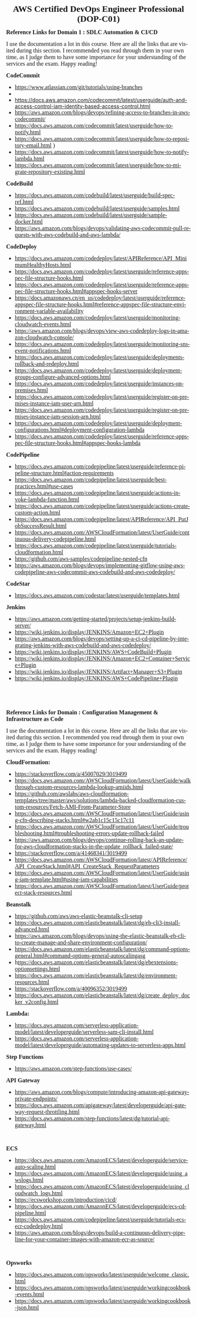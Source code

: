 <html>

<head>
<meta http-equiv=Content-Type content="text/html; charset=windows-1252">
<meta name=Generator content="Microsoft Word 15 (filtered)">

</head>

<body lang=FR link=blue vlink="#954F72" style='word-wrap:break-word'>

<div class=WordSection1>

<p class=MsoNormal align=center style='margin-bottom:0cm;text-align:center;
line-height:normal'><b><span lang=EN-US style='font-size:18.0pt;font-family:
"Times New Roman",serif'>AWS Certified DevOps Engineer Professional (DOP-C01)</span></b></p>

<p class=MsoNormal style='line-height:normal'><b><span lang=EN-US
style='font-size:12.0pt;font-family:"Times New Roman",serif'>Reference Links
for Domain 1 : SDLC Automation &amp; CI/CD</span></b></p>

<p class=MsoNormal style='line-height:normal'><span lang=EN-US
style='font-size:12.0pt;font-family:"Times New Roman",serif'>I use the
documentation a lot in this course. Here are all the links that are visited
during this section. I recommended you read through them in your own time, as
I&nbsp;judge them to have some importance for your understanding of the
services and the exam. </span><span style='font-size:12.0pt;font-family:"Times New Roman",serif'>Happy
reading!</span></p>

<p class=MsoNormal style='line-height:normal'><b><span style='font-size:12.0pt;
font-family:"Times New Roman",serif'>CodeCommit</span></b></p>

<ul type=disc>
 <li class=MsoNormal style='line-height:normal'><span style='font-size:12.0pt;
     font-family:"Times New Roman",serif'><a
     href="https://www.atlassian.com/git/tutorials/using-branches"
     target="_blank">https://www.atlassian.com/git/tutorials/using-branches</a></span></li>
 <li class=MsoNormal style='line-height:normal'><span style='font-size:12.0pt;
     font-family:"Times New Roman",serif'><a
     href="https://docs.aws.amazon.com/fr_fr/codecommit/latest/userguide/how-to-conditional-branch.html"</a></span></li>
 <li class=MsoNormal style='line-height:normal'><span style='font-size:12.0pt;
     font-family:"Times New Roman",serif'><a
     href="https://docs.aws.amazon.com/codecommit/latest/userguide/auth-and-access-control-iam-identity-based-access-control.html"
     target="_blank">https://docs.aws.amazon.com/codecommit/latest/userguide/auth-and-access-control-iam-identity-based-access-control.html</a></span></li>
 <li class=MsoNormal style='line-height:normal'><span style='font-size:12.0pt;
     font-family:"Times New Roman",serif'><a
     href="https://aws.amazon.com/blogs/devops/refining-access-to-branches-in-aws-codecommit/"
     target="_blank">https://aws.amazon.com/blogs/devops/refining-access-to-branches-in-aws-codecommit/</a>
     </span></li>
 <li class=MsoNormal style='line-height:normal'><span style='font-size:12.0pt;
     font-family:"Times New Roman",serif'><a
     href="https://docs.aws.amazon.com/codecommit/latest/userguide/how-to-notify.html"
     target="_blank">https://docs.aws.amazon.com/codecommit/latest/userguide/how-to-notify.html</a></span></li>
 <li class=MsoNormal style='line-height:normal'><span style='font-size:12.0pt;
     font-family:"Times New Roman",serif'><a
     href="https://docs.aws.amazon.com/codecommit/latest/userguide/how-to-repository-email.html"
     target="_blank">https://docs.aws.amazon.com/codecommit/latest/userguide/how-to-repository-email.html</a>
     )</span></li>
 <li class=MsoNormal style='line-height:normal'><span style='font-size:12.0pt;
     font-family:"Times New Roman",serif'><a
     href="https://docs.aws.amazon.com/codecommit/latest/userguide/how-to-notify-lambda.html"
     target="_blank">https://docs.aws.amazon.com/codecommit/latest/userguide/how-to-notify-lambda.html</a></span></li>
 <li class=MsoNormal style='line-height:normal'><span style='font-size:12.0pt;
     font-family:"Times New Roman",serif'><a
     href="https://docs.aws.amazon.com/codecommit/latest/userguide/how-to-migrate-repository-existing.html"
     target="_blank">https://docs.aws.amazon.com/codecommit/latest/userguide/how-to-migrate-repository-existing.html</a></span></li>
</ul>

<p class=MsoNormal style='line-height:normal'><b><span style='font-size:12.0pt;
font-family:"Times New Roman",serif'>CodeBuild</span></b></p>

<ul type=disc>
 <li class=MsoNormal style='line-height:normal'><span style='font-size:12.0pt;
     font-family:"Times New Roman",serif'><a
     href="https://docs.aws.amazon.com/codebuild/latest/userguide/build-spec-ref.html"
     target="_blank">https://docs.aws.amazon.com/codebuild/latest/userguide/build-spec-ref.html</a></span></li>
 <li class=MsoNormal style='line-height:normal'><span style='font-size:12.0pt;
     font-family:"Times New Roman",serif'><a
     href="https://docs.aws.amazon.com/codebuild/latest/userguide/samples.html"
     target="_blank">https://docs.aws.amazon.com/codebuild/latest/userguide/samples.html</a></span></li>
 <li class=MsoNormal style='line-height:normal'><span style='font-size:12.0pt;
     font-family:"Times New Roman",serif'><a
     href="https://docs.aws.amazon.com/codebuild/latest/userguide/sample-docker.html"
     target="_blank">https://docs.aws.amazon.com/codebuild/latest/userguide/sample-docker.html</a></span></li>
 <li class=MsoNormal style='line-height:normal'><span style='font-size:12.0pt;
     font-family:"Times New Roman",serif'><a
     href="https://aws.amazon.com/blogs/devops/validating-aws-codecommit-pull-requests-with-aws-codebuild-and-aws-lambda/"
     target="_blank">https://aws.amazon.com/blogs/devops/validating-aws-codecommit-pull-requests-with-aws-codebuild-and-aws-lambda/</a></span></li>
</ul>

<p class=MsoNormal style='line-height:normal'><b><span style='font-size:12.0pt;
font-family:"Times New Roman",serif'>CodeDeploy</span></b></p>

<ul type=disc>
 <li class=MsoNormal style='line-height:normal'><span style='font-size:12.0pt;
     font-family:"Times New Roman",serif'><a
     href="https://docs.aws.amazon.com/codedeploy/latest/APIReference/API_MinimumHealthyHosts.html"
     target="_blank">https://docs.aws.amazon.com/codedeploy/latest/APIReference/API_MinimumHealthyHosts.html</a></span></li>
 <li class=MsoNormal style='line-height:normal'><span style='font-size:12.0pt;
     font-family:"Times New Roman",serif'><a
     href="https://docs.aws.amazon.com/codedeploy/latest/userguide/reference-appspec-file-structure-hooks.html"
     target="_blank">https://docs.aws.amazon.com/codedeploy/latest/userguide/reference-appspec-file-structure-hooks.html</a></span></li>
 <li class=MsoNormal style='line-height:normal'><span style='font-size:12.0pt;
     font-family:"Times New Roman",serif'><a
     href="https://docs.aws.amazon.com/codedeploy/latest/userguide/reference-appspec-file-structure-hooks.html#appspec-hooks-server"
     target="_blank">https://docs.aws.amazon.com/codedeploy/latest/userguide/reference-appspec-file-structure-hooks.html#appspec-hooks-server</a></span></li>
 <li class=MsoNormal style='line-height:normal'><span style='font-size:12.0pt;
     font-family:"Times New Roman",serif'><a
     href="https://docs.amazonaws.cn/en_us/codedeploy/latest/userguide/reference-appspec-file-structure-hooks.html#reference-appspec-file-structure-environment-variable-availability"
     target="_blank">https://docs.amazonaws.cn/en_us/codedeploy/latest/userguide/reference-appspec-file-structure-hooks.html#reference-appspec-file-structure-environment-variable-availability</a></span></li>
 <li class=MsoNormal style='line-height:normal'><span style='font-size:12.0pt;
     font-family:"Times New Roman",serif'><a
     href="https://docs.aws.amazon.com/codedeploy/latest/userguide/monitoring-cloudwatch-events.html"
     target="_blank">https://docs.aws.amazon.com/codedeploy/latest/userguide/monitoring-cloudwatch-events.html</a></span></li>
 <li class=MsoNormal style='line-height:normal'><span style='font-size:12.0pt;
     font-family:"Times New Roman",serif'><a
     href="https://aws.amazon.com/blogs/devops/view-aws-codedeploy-logs-in-amazon-cloudwatch-console/"
     target="_blank">https://aws.amazon.com/blogs/devops/view-aws-codedeploy-logs-in-amazon-cloudwatch-console/</a></span></li>
 <li class=MsoNormal style='line-height:normal'><span style='font-size:12.0pt;
     font-family:"Times New Roman",serif'><a
     href="https://docs.aws.amazon.com/codedeploy/latest/userguide/monitoring-sns-event-notifications.html"
     target="_blank">https://docs.aws.amazon.com/codedeploy/latest/userguide/monitoring-sns-event-notifications.html</a></span></li>
 <li class=MsoNormal style='line-height:normal'><span style='font-size:12.0pt;
     font-family:"Times New Roman",serif'><a
     href="https://docs.aws.amazon.com/codedeploy/latest/userguide/deployments-rollback-and-redeploy.html"
     target="_blank">https://docs.aws.amazon.com/codedeploy/latest/userguide/deployments-rollback-and-redeploy.html</a></span></li>
 <li class=MsoNormal style='line-height:normal'><span style='font-size:12.0pt;
     font-family:"Times New Roman",serif'><a
     href="https://docs.aws.amazon.com/codedeploy/latest/userguide/deployment-groups-configure-advanced-options.html"
     target="_blank">https://docs.aws.amazon.com/codedeploy/latest/userguide/deployment-groups-configure-advanced-options.html</a></span></li>
 <li class=MsoNormal style='line-height:normal'><span style='font-size:12.0pt;
     font-family:"Times New Roman",serif'><a
     href="https://docs.aws.amazon.com/codedeploy/latest/userguide/instances-on-premises.html"
     target="_blank">https://docs.aws.amazon.com/codedeploy/latest/userguide/instances-on-premises.html</a></span></li>
 <li class=MsoNormal style='line-height:normal'><span style='font-size:12.0pt;
     font-family:"Times New Roman",serif'><a
     href="https://docs.aws.amazon.com/codedeploy/latest/userguide/register-on-premises-instance-iam-user-arn.html"
     target="_blank">https://docs.aws.amazon.com/codedeploy/latest/userguide/register-on-premises-instance-iam-user-arn.html</a></span></li>
 <li class=MsoNormal style='line-height:normal'><span style='font-size:12.0pt;
     font-family:"Times New Roman",serif'><a
     href="https://docs.aws.amazon.com/codedeploy/latest/userguide/register-on-premises-instance-iam-session-arn.html"
     target="_blank">https://docs.aws.amazon.com/codedeploy/latest/userguide/register-on-premises-instance-iam-session-arn.html</a></span></li>
 <li class=MsoNormal style='line-height:normal'><span style='font-size:12.0pt;
     font-family:"Times New Roman",serif'><a
     href="https://docs.aws.amazon.com/codedeploy/latest/userguide/deployment-configurations.html#deployment-configuration-lambda"
     target="_blank">https://docs.aws.amazon.com/codedeploy/latest/userguide/deployment-configurations.html#deployment-configuration-lambda</a></span></li>
 <li class=MsoNormal style='line-height:normal'><span style='font-size:12.0pt;
     font-family:"Times New Roman",serif'><a
     href="https://docs.aws.amazon.com/codedeploy/latest/userguide/reference-appspec-file-structure-hooks.html#appspec-hooks-lambda"
     target="_blank">https://docs.aws.amazon.com/codedeploy/latest/userguide/reference-appspec-file-structure-hooks.html#appspec-hooks-lambda</a></span></li>
</ul>

<p class=MsoNormal style='line-height:normal'><b><span style='font-size:12.0pt;
font-family:"Times New Roman",serif'>CodePipeline</span></b></p>

<ul type=disc>
 <li class=MsoNormal style='line-height:normal'><span style='font-size:12.0pt;
     font-family:"Times New Roman",serif'><a
     href="https://docs.aws.amazon.com/codepipeline/latest/userguide/reference-pipeline-structure.html#action-requirements"
     target="_blank">https://docs.aws.amazon.com/codepipeline/latest/userguide/reference-pipeline-structure.html#action-requirements</a></span></li>
 <li class=MsoNormal style='line-height:normal'><span style='font-size:12.0pt;
     font-family:"Times New Roman",serif'><a
     href="https://docs.aws.amazon.com/codepipeline/latest/userguide/best-practices.html#use-cases"
     target="_blank">https://docs.aws.amazon.com/codepipeline/latest/userguide/best-practices.html#use-cases</a></span></li>
 <li class=MsoNormal style='line-height:normal'><span style='font-size:12.0pt;
     font-family:"Times New Roman",serif'><a
     href="https://docs.aws.amazon.com/codepipeline/latest/userguide/actions-invoke-lambda-function.html"
     target="_blank">https://docs.aws.amazon.com/codepipeline/latest/userguide/actions-invoke-lambda-function.html</a></span></li>
 <li class=MsoNormal style='line-height:normal'><span style='font-size:12.0pt;
     font-family:"Times New Roman",serif'><a
     href="https://docs.aws.amazon.com/codepipeline/latest/userguide/actions-create-custom-action.html"
     target="_blank">https://docs.aws.amazon.com/codepipeline/latest/userguide/actions-create-custom-action.html</a></span></li>
 <li class=MsoNormal style='line-height:normal'><span style='font-size:12.0pt;
     font-family:"Times New Roman",serif'><a
     href="https://docs.aws.amazon.com/codepipeline/latest/APIReference/API_PutJobSuccessResult.html"
     target="_blank">https://docs.aws.amazon.com/codepipeline/latest/APIReference/API_PutJobSuccessResult.html</a>
     </span></li>
 <li class=MsoNormal style='line-height:normal'><span style='font-size:12.0pt;
     font-family:"Times New Roman",serif'><a
     href="https://docs.aws.amazon.com/AWSCloudFormation/latest/UserGuide/continuous-delivery-codepipeline.html"
     target="_blank">https://docs.aws.amazon.com/AWSCloudFormation/latest/UserGuide/continuous-delivery-codepipeline.html</a></span></li>
 <li class=MsoNormal style='line-height:normal'><span style='font-size:12.0pt;
     font-family:"Times New Roman",serif'><a
     href="https://docs.aws.amazon.com/codepipeline/latest/userguide/tutorials-cloudformation.html"
     target="_blank">https://docs.aws.amazon.com/codepipeline/latest/userguide/tutorials-cloudformation.html</a></span></li>
 <li class=MsoNormal style='line-height:normal'><span style='font-size:12.0pt;
     font-family:"Times New Roman",serif'><a
     href="https://github.com/aws-samples/codepipeline-nested-cfn"
     target="_blank">https://github.com/aws-samples/codepipeline-nested-cfn</a></span></li>
 <li class=MsoNormal style='line-height:normal'><span style='font-size:12.0pt;
     font-family:"Times New Roman",serif'><a
     href="https://aws.amazon.com/blogs/devops/implementing-gitflow-using-aws-codepipeline-aws-codecommit-aws-codebuild-and-aws-codedeploy/"
     target="_blank">https://aws.amazon.com/blogs/devops/implementing-gitflow-using-aws-codepipeline-aws-codecommit-aws-codebuild-and-aws-codedeploy/</a></span></li>
</ul>

<p class=MsoNormal style='line-height:normal'><b><span style='font-size:12.0pt;
font-family:"Times New Roman",serif'>CodeStar</span></b></p>

<ul type=disc>
 <li class=MsoNormal style='line-height:normal'><span style='font-size:12.0pt;
     font-family:"Times New Roman",serif'><a
     href="https://docs.aws.amazon.com/codestar/latest/userguide/templates.html"
     target="_blank">https://docs.aws.amazon.com/codestar/latest/userguide/templates.html</a></span></li>
</ul>

<p class=MsoNormal style='line-height:normal'><b><span style='font-size:12.0pt;
font-family:"Times New Roman",serif'>Jenkins</span></b></p>

<ul type=disc>
 <li class=MsoNormal style='line-height:normal'><span style='font-size:12.0pt;
     font-family:"Times New Roman",serif'><a
     href="https://aws.amazon.com/getting-started/projects/setup-jenkins-build-server/"
     target="_blank">https://aws.amazon.com/getting-started/projects/setup-jenkins-build-server/</a></span></li>
 <li class=MsoNormal style='line-height:normal'><span style='font-size:12.0pt;
     font-family:"Times New Roman",serif'><a
     href="https://wiki.jenkins.io/display/JENKINS/Amazon+EC2+Plugin"
     target="_blank">https://wiki.jenkins.io/display/JENKINS/Amazon+EC2+Plugin</a></span></li>
 <li class=MsoNormal style='line-height:normal'><span style='font-size:12.0pt;
     font-family:"Times New Roman",serif'><a
     href="https://aws.amazon.com/blogs/devops/setting-up-a-ci-cd-pipeline-by-integrating-jenkins-with-aws-codebuild-and-aws-codedeploy/"
     target="_blank">https://aws.amazon.com/blogs/devops/setting-up-a-ci-cd-pipeline-by-integrating-jenkins-with-aws-codebuild-and-aws-codedeploy/</a></span></li>
 <li class=MsoNormal style='line-height:normal'><span style='font-size:12.0pt;
     font-family:"Times New Roman",serif'><a
     href="https://wiki.jenkins.io/display/JENKINS/AWS+CodeBuild+Plugin"
     target="_blank">https://wiki.jenkins.io/display/JENKINS/AWS+CodeBuild+Plugin</a></span></li>
 <li class=MsoNormal style='line-height:normal'><span style='font-size:12.0pt;
     font-family:"Times New Roman",serif'><a
     href="https://wiki.jenkins.io/display/JENKINS/Amazon+EC2+Container+Service+Plugin"
     target="_blank">https://wiki.jenkins.io/display/JENKINS/Amazon+EC2+Container+Service+Plugin</a></span></li>
 <li class=MsoNormal style='line-height:normal'><span style='font-size:12.0pt;
     font-family:"Times New Roman",serif'><a
     href="https://wiki.jenkins.io/display/JENKINS/Artifact+Manager+S3+Plugin"
     target="_blank">https://wiki.jenkins.io/display/JENKINS/Artifact+Manager+S3+Plugin</a></span></li>
 <li class=MsoNormal style='line-height:normal'><span style='font-size:12.0pt;
     font-family:"Times New Roman",serif'><a
     href="https://wiki.jenkins.io/display/JENKINS/AWS+CodePipeline+Plugin"
     target="_blank">https://wiki.jenkins.io/display/JENKINS/AWS+CodePipeline+Plugin</a>
     </span></li>
</ul>

<span style='font-size:11.0pt;line-height:107%;font-family:"Calibri",sans-serif'><br
clear=all style='page-break-before:always'>
</span>

<p class=MsoNormal>&nbsp;</p>

<p class=MsoNormal style='line-height:normal'><b><span lang=EN-US
style='font-size:12.0pt;font-family:"Times New Roman",serif'>Reference Links
for Domain : Configuration Management &amp; Infrastructure as Code</span></b></p>

<p class=MsoNormal style='line-height:normal'><span lang=EN-US
style='font-size:12.0pt;font-family:"Times New Roman",serif'>I use the
documentation a lot in this course. Here are all the links that are visited during
this section. I recommended you read through them in your own time, as
I&nbsp;judge them to have some importance for your understanding of the
services and the exam. </span><span style='font-size:12.0pt;font-family:"Times New Roman",serif'>Happy
reading!</span></p>

<p class=MsoNormal style='line-height:normal'><b><span style='font-size:12.0pt;
font-family:"Times New Roman",serif'>CloudFormation:</span></b></p>

<ul type=disc>
 <li class=MsoNormal style='line-height:normal'><span style='font-size:12.0pt;
     font-family:"Times New Roman",serif'><a
     href="https://stackoverflow.com/a/45007029/3019499" target="_blank">https://stackoverflow.com/a/45007029/3019499</a></span></li>
 <li class=MsoNormal style='line-height:normal'><span style='font-size:12.0pt;
     font-family:"Times New Roman",serif'><a
     href="https://docs.aws.amazon.com/AWSCloudFormation/latest/UserGuide/walkthrough-custom-resources-lambda-lookup-amiids.html"
     target="_blank">https://docs.aws.amazon.com/AWSCloudFormation/latest/UserGuide/walkthrough-custom-resources-lambda-lookup-amiids.html</a></span></li>
 <li class=MsoNormal style='line-height:normal'><span style='font-size:12.0pt;
     font-family:"Times New Roman",serif'><a
     href="https://github.com/awslabs/aws-cloudformation-templates/tree/master/aws/solutions/lambda-backed-cloudformation-custom-resources/Fetch-AMI-From-Parameter-Store"
     target="_blank">https://github.com/awslabs/aws-cloudformation-templates/tree/master/aws/solutions/lambda-backed-cloudformation-custom-resources/Fetch-AMI-From-Parameter-Store</a></span></li>
 <li class=MsoNormal style='line-height:normal'><span style='font-size:12.0pt;
     font-family:"Times New Roman",serif'><a
     href="https://docs.aws.amazon.com/AWSCloudFormation/latest/UserGuide/using-cfn-describing-stacks.html#w2ab1c15c15c17c11"
     target="_blank">https://docs.aws.amazon.com/AWSCloudFormation/latest/UserGuide/using-cfn-describing-stacks.html#w2ab1c15c15c17c11</a></span></li>
 <li class=MsoNormal style='line-height:normal'><span style='font-size:12.0pt;
     font-family:"Times New Roman",serif'><a
     href="https://docs.aws.amazon.com/AWSCloudFormation/latest/UserGuide/troubleshooting.html#troubleshooting-errors-update-rollback-failed"
     target="_blank">https://docs.aws.amazon.com/AWSCloudFormation/latest/UserGuide/troubleshooting.html#troubleshooting-errors-update-rollback-failed</a></span></li>
 <li class=MsoNormal style='line-height:normal'><span style='font-size:12.0pt;
     font-family:"Times New Roman",serif'><a
     href="https://aws.amazon.com/blogs/devops/continue-rolling-back-an-update-for-aws-cloudformation-stacks-in-the-update_rollback_failed-state/"
     target="_blank">https://aws.amazon.com/blogs/devops/continue-rolling-back-an-update-for-aws-cloudformation-stacks-in-the-update_rollback_failed-state/</a></span></li>
 <li class=MsoNormal style='line-height:normal'><span style='font-size:12.0pt;
     font-family:"Times New Roman",serif'><a
     href="https://stackoverflow.com/a/41468341/3019499" target="_blank">https://stackoverflow.com/a/41468341/3019499</a></span></li>
 <li class=MsoNormal style='line-height:normal'><span style='font-size:12.0pt;
     font-family:"Times New Roman",serif'><a
     href="https://docs.aws.amazon.com/AWSCloudFormation/latest/APIReference/API_CreateStack.html#API_CreateStack_RequestParameters"
     target="_blank">https://docs.aws.amazon.com/AWSCloudFormation/latest/APIReference/API_CreateStack.html#API_CreateStack_RequestParameters</a></span></li>
 <li class=MsoNormal style='line-height:normal'><span style='font-size:12.0pt;
     font-family:"Times New Roman",serif'><a
     href="https://docs.aws.amazon.com/AWSCloudFormation/latest/UserGuide/using-iam-template.html#using-iam-capabilities"
     target="_blank">https://docs.aws.amazon.com/AWSCloudFormation/latest/UserGuide/using-iam-template.html#using-iam-capabilities</a></span></li>
 <li class=MsoNormal style='line-height:normal'><span style='font-size:12.0pt;
     font-family:"Times New Roman",serif'><a
     href="https://docs.aws.amazon.com/AWSCloudFormation/latest/UserGuide/protect-stack-resources.html"
     target="_blank">https://docs.aws.amazon.com/AWSCloudFormation/latest/UserGuide/protect-stack-resources.html</a></span></li>
</ul>

<p class=MsoNormal style='line-height:normal'><b><span style='font-size:12.0pt;
font-family:"Times New Roman",serif'>Beanstalk</span></b></p>

<ul type=disc>
 <li class=MsoNormal style='line-height:normal'><span style='font-size:12.0pt;
     font-family:"Times New Roman",serif'><a
     href="https://github.com/aws/aws-elastic-beanstalk-cli-setup"
     target="_blank">https://github.com/aws/aws-elastic-beanstalk-cli-setup</a></span></li>
 <li class=MsoNormal style='line-height:normal'><span style='font-size:12.0pt;
     font-family:"Times New Roman",serif'><a
     href="https://docs.aws.amazon.com/elasticbeanstalk/latest/dg/eb-cli3-install-advanced.html"
     target="_blank">https://docs.aws.amazon.com/elasticbeanstalk/latest/dg/eb-cli3-install-advanced.html</a></span></li>
 <li class=MsoNormal style='line-height:normal'><span style='font-size:12.0pt;
     font-family:"Times New Roman",serif'><a
     href="https://aws.amazon.com/blogs/devops/using-the-elastic-beanstalk-eb-cli-to-create-manage-and-share-environment-configuration/"
     target="_blank">https://aws.amazon.com/blogs/devops/using-the-elastic-beanstalk-eb-cli-to-create-manage-and-share-environment-configuration/</a></span></li>
 <li class=MsoNormal style='line-height:normal'><span style='font-size:12.0pt;
     font-family:"Times New Roman",serif'><a
     href="https://docs.aws.amazon.com/elasticbeanstalk/latest/dg/command-options-general.html#command-options-general-autoscalingasg"
     target="_blank">https://docs.aws.amazon.com/elasticbeanstalk/latest/dg/command-options-general.html#command-options-general-autoscalingasg</a></span></li>
 <li class=MsoNormal style='line-height:normal'><span lang=EN-US
     style='font-size:12.0pt;font-family:"Times New Roman",serif'>h</span><span
     style='font-size:12.0pt;font-family:"Times New Roman",serif'><a
     href="https://docs.aws.amazon.com/elasticbeanstalk/latest/dg/ebextensions-optionsettings.html"
     target="_blank"><span lang=EN-US>ttps://docs.aws.amazon.com/elasticbeanstalk/latest/dg/ebextensions-optionsettings.html</span></a></span></li>
 <li class=MsoNormal style='line-height:normal'><span style='font-size:12.0pt;
     font-family:"Times New Roman",serif'><a
     href="https://docs.aws.amazon.com/elasticbeanstalk/latest/dg/environment-resources.html"
     target="_blank"><span lang=EN-US>https://docs.aws.amazon.com/elasticbeanstalk/latest/dg/environment-resources.html</span></a></span></li>
 <li class=MsoNormal style='line-height:normal'><span style='font-size:12.0pt;
     font-family:"Times New Roman",serif'><a
     href="https://stackoverflow.com/a/40096352/3019499" target="_blank">https://stackoverflow.com/a/40096352/3019499</a></span></li>
 <li class=MsoNormal style='line-height:normal'><span style='font-size:12.0pt;
     font-family:"Times New Roman",serif'><a
     href="https://docs.aws.amazon.com/elasticbeanstalk/latest/dg/create_deploy_docker_v2config.html"
     target="_blank">https://docs.aws.amazon.com/elasticbeanstalk/latest/dg/create_deploy_docker_v2config.html</a></span></li>
</ul>

<p class=MsoNormal style='line-height:normal'><b><span style='font-size:12.0pt;
font-family:"Times New Roman",serif'>Lambda:</span></b></p>

<ul type=disc>
 <li class=MsoNormal style='line-height:normal'><span style='font-size:12.0pt;
     font-family:"Times New Roman",serif'><a
     href="https://docs.aws.amazon.com/serverless-application-model/latest/developerguide/serverless-sam-cli-install.html"
     target="_blank">https://docs.aws.amazon.com/serverless-application-model/latest/developerguide/serverless-sam-cli-install.html</a></span></li>
 <li class=MsoNormal style='line-height:normal'><span style='font-size:12.0pt;
     font-family:"Times New Roman",serif'><a
     href="https://docs.aws.amazon.com/serverless-application-model/latest/developerguide/automating-updates-to-serverless-apps.html"
     target="_blank">https://docs.aws.amazon.com/serverless-application-model/latest/developerguide/automating-updates-to-serverless-apps.html</a></span></li>
</ul>

<p class=MsoNormal style='line-height:normal'><b><span style='font-size:12.0pt;
font-family:"Times New Roman",serif'>Step Functions</span></b></p>

<ul type=disc>
 <li class=MsoNormal style='line-height:normal'><span style='font-size:12.0pt;
     font-family:"Times New Roman",serif'><a
     href="https://aws.amazon.com/step-functions/use-cases/" target="_blank">https://aws.amazon.com/step-functions/use-cases/</a></span></li>
</ul>

<p class=MsoNormal style='line-height:normal'><b><span style='font-size:12.0pt;
font-family:"Times New Roman",serif'>API Gateway</span></b></p>

<ul type=disc>
 <li class=MsoNormal style='line-height:normal'><span style='font-size:12.0pt;
     font-family:"Times New Roman",serif'><a
     href="https://aws.amazon.com/blogs/compute/introducing-amazon-api-gateway-private-endpoints/"
     target="_blank">https://aws.amazon.com/blogs/compute/introducing-amazon-api-gateway-private-endpoints/</a></span></li>
 <li class=MsoNormal style='line-height:normal'><span style='font-size:12.0pt;
     font-family:"Times New Roman",serif'><a
     href="https://docs.aws.amazon.com/apigateway/latest/developerguide/api-gateway-request-throttling.html"
     target="_blank">https://docs.aws.amazon.com/apigateway/latest/developerguide/api-gateway-request-throttling.html</a></span></li>
 <li class=MsoNormal style='line-height:normal'><span style='font-size:12.0pt;
     font-family:"Times New Roman",serif'><a
     href="https://docs.aws.amazon.com/step-functions/latest/dg/tutorial-api-gateway.html"
     target="_blank">https://docs.aws.amazon.com/step-functions/latest/dg/tutorial-api-gateway.html</a></span></li>
</ul>

<p class=MsoNormal style='margin-left:36.0pt;line-height:normal'><span
style='font-size:12.0pt;font-family:"Times New Roman",serif'>&nbsp;</span></p>

<p class=MsoNormal style='line-height:normal'><b><span style='font-size:12.0pt;
font-family:"Times New Roman",serif'>ECS </span></b></p>

<ul type=disc>
 <li class=MsoNormal style='line-height:normal'><span style='font-size:12.0pt;
     font-family:"Times New Roman",serif'><a
     href="https://docs.aws.amazon.com/AmazonECS/latest/developerguide/service-auto-scaling.html"
     target="_blank">https://docs.aws.amazon.com/AmazonECS/latest/developerguide/service-auto-scaling.html</a></span></li>
 <li class=MsoNormal style='line-height:normal'><span style='font-size:12.0pt;
     font-family:"Times New Roman",serif'><a
     href="https://docs.aws.amazon.com/AmazonECS/latest/developerguide/using_awslogs.html"
     target="_blank">https://docs.aws.amazon.com/AmazonECS/latest/developerguide/using_awslogs.html</a></span></li>
 <li class=MsoNormal style='line-height:normal'><span style='font-size:12.0pt;
     font-family:"Times New Roman",serif'><a
     href="https://docs.aws.amazon.com/AmazonECS/latest/developerguide/using_cloudwatch_logs.html"
     target="_blank">https://docs.aws.amazon.com/AmazonECS/latest/developerguide/using_cloudwatch_logs.html</a></span></li>
 <li class=MsoNormal style='line-height:normal'><span style='font-size:12.0pt;
     font-family:"Times New Roman",serif'><a
     href="https://ecsworkshop.com/introduction/cicd/" target="_blank">https://ecsworkshop.com/introduction/cicd/</a></span></li>
 <li class=MsoNormal style='line-height:normal'><span style='font-size:12.0pt;
     font-family:"Times New Roman",serif'><a
     href="https://docs.aws.amazon.com/AmazonECS/latest/developerguide/ecs-cd-pipeline.html"
     target="_blank">https://docs.aws.amazon.com/AmazonECS/latest/developerguide/ecs-cd-pipeline.html</a></span></li>
 <li class=MsoNormal style='line-height:normal'><span style='font-size:12.0pt;
     font-family:"Times New Roman",serif'><a
     href="https://docs.aws.amazon.com/codepipeline/latest/userguide/tutorials-ecs-ecr-codedeploy.html"
     target="_blank">https://docs.aws.amazon.com/codepipeline/latest/userguide/tutorials-ecs-ecr-codedeploy.html</a></span></li>
 <li class=MsoNormal style='line-height:normal'><span style='font-size:12.0pt;
     font-family:"Times New Roman",serif'><a
     href="https://aws.amazon.com/blogs/devops/build-a-continuous-delivery-pipeline-for-your-container-images-with-amazon-ecr-as-source/"
     target="_blank">https://aws.amazon.com/blogs/devops/build-a-continuous-delivery-pipeline-for-your-container-images-with-amazon-ecr-as-source/</a></span></li>
</ul>

<p class=MsoNormal style='margin-left:36.0pt;line-height:normal'><span
style='font-size:12.0pt;font-family:"Times New Roman",serif'>&nbsp;</span></p>

<p class=MsoNormal style='line-height:normal'><b><span style='font-size:12.0pt;
font-family:"Times New Roman",serif'>Opsworks</span></b></p>

<ul type=disc>
 <li class=MsoNormal style='line-height:normal'><span style='font-size:12.0pt;
     font-family:"Times New Roman",serif'><a
     href="https://docs.aws.amazon.com/opsworks/latest/userguide/welcome_classic.html"
     target="_blank">https://docs.aws.amazon.com/opsworks/latest/userguide/welcome_classic.html</a></span></li>
 <li class=MsoNormal style='line-height:normal'><span style='font-size:12.0pt;
     font-family:"Times New Roman",serif'><a
     href="https://docs.aws.amazon.com/opsworks/latest/userguide/workingcookbook-events.html"
     target="_blank">https://docs.aws.amazon.com/opsworks/latest/userguide/workingcookbook-events.html</a></span></li>
 <li class=MsoNormal style='line-height:normal'><span style='font-size:12.0pt;
     font-family:"Times New Roman",serif'><a
     href="https://docs.aws.amazon.com/opsworks/latest/userguide/workingcookbook-json.html"
     target="_blank">https://docs.aws.amazon.com/opsworks/latest/userguide/workingcookbook-json.html</a></span></li>
</ul>

<p class=MsoNormal>&nbsp;</p>

</div>

</body>

</html>
